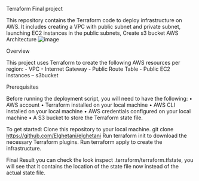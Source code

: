 Terraform Final project

This repository contains the Terraform code to deploy infrastructure on AWS. It includes creating a VPC with public subnet and private subnet, launching EC2 instances in the public subnets, Create s3 bucket 
AWS Architecture
![image](https://github.com/Elghetani/elghetani/assets/61852267/84c76abe-a853-4ec6-aac0-a3616f126f08)

Overview

This project uses Terraform to create the following AWS resources per region: - VPC - Internet Gateway - Public Route Table - Public EC2 instances – s3bucket


Prerequisites

Before running the deployment script, you will need to have the following:
•	AWS account
•	Terraform installed on your local machine
•	AWS CLI installed on your local machine
•	AWS credentials configured on your local machine
•	A S3 bucket to store the Terraform state file.



To get started:
Clone this repository to your local machine.
git clone https://github.com/Elghetani/elghetani
Run terraform init to download the necessary Terraform plugins.
Run terraform apply to create the infrastructure.



Final Result
you can check the look inspect .terraform/terraform.tfstate, you will see that it contains the location of the state file now instead of the actual state file.


